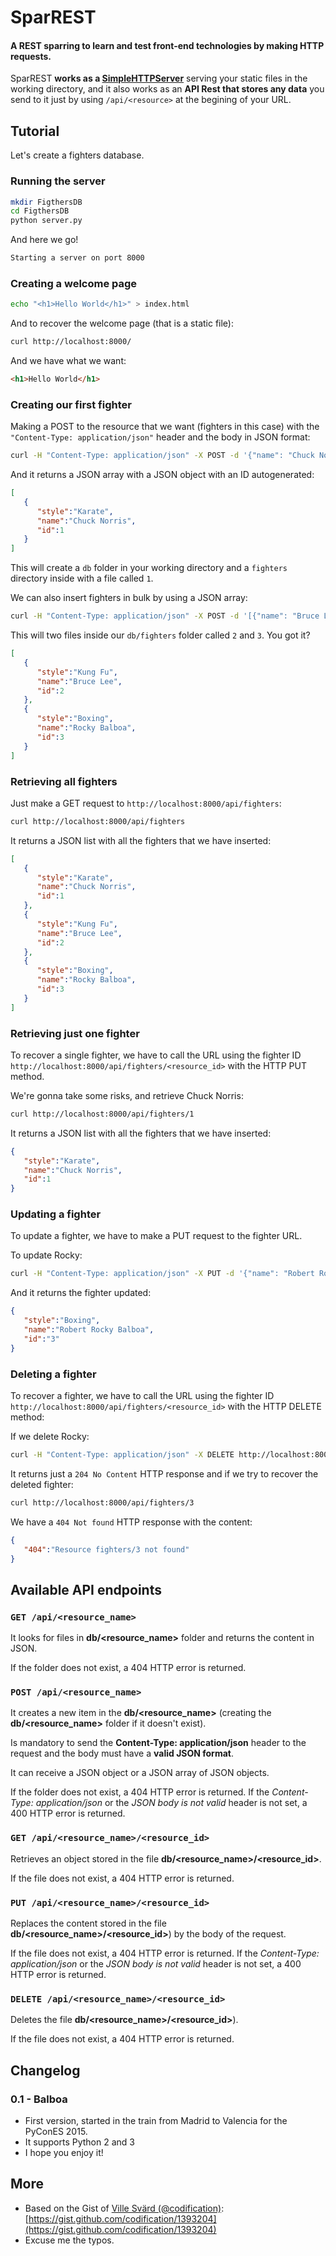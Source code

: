# SparREST

#### A REST sparring to learn and test front-end technologies by making HTTP requests. 

SparREST **works as a [SimpleHTTPServer](https://docs.python.org/2/library/simplehttpserver.html)** serving your static files in the working directory, and it also works as an **API Rest that stores any data** you send to it just by using `/api/<resource>` at the begining of your URL. 

## Tutorial

Let's create a fighters database. 

### Running the server

```bash
mkdir FigthersDB
cd FigthersDB
python server.py
```

And here we go!

```bash
Starting a server on port 8000
```

### Creating a welcome page

```bash
echo "<h1>Hello World</h1>" > index.html
```

And to recover the welcome page (that is a static file):

```bash
curl http://localhost:8000/
```

And we have what we want:

```html
<h1>Hello World</h1>
```

### Creating our first fighter

Making a POST to the resource that we want (fighters in this case) with the `"Content-Type: application/json"` header and the body in JSON format:

```bash
curl -H "Content-Type: application/json" -X POST -d '{"name": "Chuck Norris", "style": "Karate"}' http://localhost:8000/api/fighters
```

And it returns a JSON array with a JSON object with an ID autogenerated:

```json
[  
   {  
      "style":"Karate",
      "name":"Chuck Norris",
      "id":1
   }
]
```

This will create a `db` folder in your working directory and a `fighters` directory inside with a file called `1`.

We can also insert fighters in bulk by using a JSON array:

```bash
curl -H "Content-Type: application/json" -X POST -d '[{"name": "Bruce Lee", "style": "Kung Fu"}, {"name": "Rocky Balboa", "style": "Boxing"}]' http://localhost:8000/api/fighters
```

This will two files inside our `db/fighters` folder called `2` and `3`. You got it?

```json
[  
   {  
      "style":"Kung Fu",
      "name":"Bruce Lee",
      "id":2
   },
   {  
      "style":"Boxing",
      "name":"Rocky Balboa",
      "id":3
   }
]
```

### Retrieving all fighters

Just make a GET request to `http://localhost:8000/api/fighters`:

```bash
curl http://localhost:8000/api/fighters
```

It returns a JSON list with all the fighters that we have inserted:

```json
[  
   {  
      "style":"Karate",
      "name":"Chuck Norris",
      "id":1
   },
   {  
      "style":"Kung Fu",
      "name":"Bruce Lee",
      "id":2
   },
   {  
      "style":"Boxing",
      "name":"Rocky Balboa",
      "id":3
   }
]
```

### Retrieving just one fighter

To recover a single fighter, we have to call the URL using the fighter ID `http://localhost:8000/api/fighters/<resource_id>` with the HTTP PUT method.

We're gonna take some risks, and retrieve Chuck Norris:

```bash
curl http://localhost:8000/api/fighters/1
```

It returns a JSON list with all the fighters that we have inserted:

```json
{  
   "style":"Karate",
   "name":"Chuck Norris",
   "id":1
}
```

### Updating a fighter

To update a fighter, we have to make a PUT request to the fighter URL.

To update Rocky:

```bash
curl -H "Content-Type: application/json" -X PUT -d '{"name": "Robert Rocky Balboa", "style": "Boxing"}' http://localhost:8000/api/fighters/3
```

And it returns the fighter updated:

```json
{  
   "style":"Boxing",
   "name":"Robert Rocky Balboa",
   "id":"3"
}
```

### Deleting a fighter

To recover a fighter, we have to call the URL using the fighter ID `http://localhost:8000/api/fighters/<resource_id>` with the HTTP DELETE method:

If we delete Rocky:

```bash
curl -H "Content-Type: application/json" -X DELETE http://localhost:8000/api/fighters/3
```

It returns just a `204 No Content` HTTP response and if we try to recover the deleted fighter:

```bash
curl http://localhost:8000/api/fighters/3
```

We have a `404 Not found` HTTP response with the content:

```json
{  
   "404":"Resource fighters/3 not found"
}
```

## Available API endpoints

### `GET /api/<resource_name>`

It looks for files in **db/\<resource_name>** folder and returns the content in JSON.

If the folder does not exist, a 404 HTTP error is returned.

### `POST /api/<resource_name>`

It creates a new item in the **db/\<resource_name>** (creating the **db/\<resource_name>** folder if it doesn't exist). 

Is mandatory to send the **Content-Type: application/json** header to the request and the body must have a **valid JSON format**.

It can receive a JSON object or a JSON array of JSON objects.

If the folder does not exist, a 404 HTTP error is returned.
If the *Content-Type: application/json* or the *JSON body is not valid* header is not set, a 400 HTTP error is returned.

### `GET /api/<resource_name>/<resource_id>`

Retrieves an object stored in the file **db/\<resource_name>/\<resource_id>**. 

If the file does not exist, a 404 HTTP error is returned.

### `PUT /api/<resource_name>/<resource_id>`

Replaces the content stored in the file **db/\<resource_name>/\<resource_id>**) by the body of the request.

If the file does not exist, a 404 HTTP error is returned.
If the *Content-Type: application/json* or the *JSON body is not valid* header is not set, a 400 HTTP error is returned.

### `DELETE /api/<resource_name>/<resource_id>`

Deletes the file **db/\<resource_name>/\<resource_id>**).

If the file does not exist, a 404 HTTP error is returned.

## Changelog

### 0.1 - Balboa

* First version, started in the train from Madrid to Valencia for the PyConES 2015.
* It supports Python 2 and 3
* I hope you enjoy it!

## More

* Based on the Gist of [Ville Svärd (@codification)](https://github.com/codification): [https://gist.github.com/codification/1393204](https://gist.github.com/codification/1393204)
* Excuse me the typos.
